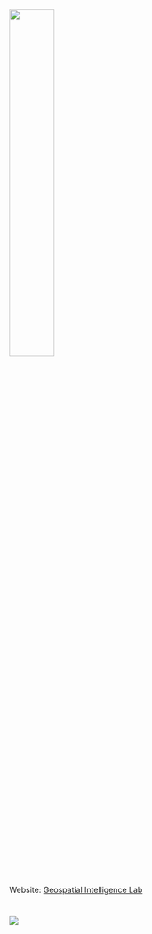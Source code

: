 <img src="https://ausgis.github.io/logo/lab_logo.png" width="40%">

Website: [Geospatial Intelligence Lab](https://yongzesong.com/geospatial-intelligence-lab/)

# <img src="https://github.com/ausgis/.github/blob/main/bg_with_text.gif">

